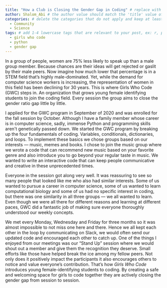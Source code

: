 ```yaml
---
title: "How a Club is Closing the Gender Gap in Coding" # replace with the title of your post, a short catchy description to entice readers
author: Shalom_Abi # the author value should match the 'title' value of your contributor file located here /gh-pages/_contributors. If you do not have a contributor file, please feel free to make one or contact one of our team members to assist you.
categories: # delete the categories that do not apply and keep at least one
  - Community
  - Science
tags: # add 1-4 lowercase tags that are relevant to your post, ex: r, python, genomics, workflows
  - girls who code
  - python
  - gender gap
---
```


In a group of people, women are 75% less likely to speak up than a male group member. Because chances are their ideas will get rejected or gaslit by their male peers. Now imagine how much lower that percentage is in a STEM field that’s highly male-dominated. Yet, while the demand for computer science workers is increasing, the representation of women in this field has been declining for 30 years. This is where Girls Who Code (GWC) steps in. An organization that grows young female identifying students to join the coding field. Every session the group aims to close the gender ratio gap little by little. 
	
I applied for the GWC program in September of 2020 and was enrolled for the fall session by October. Although I have a family member whose career is in computer science, sadly, immense Python and programming skills aren't genetically passed down. 
We started the GWC program by breaking up the four fundamentals of coding. Variables, conditionals, dictionaries, and loops. To implement these basics we chose groups based on our interests — music, memes and books. I chose to join the music group where we wrote a code that can recommend new music based on your favorite genre and also introduce you to go beyond your regular taste in music. We wanted to write an interactive code that can keep people communicative and creative in these unprecedented times. 

Everyone in the session got along very well. It was reassuring to see so many people that looked like me who also had similar interests. Some of us wanted to pursue a career in computer science, some of us wanted to learn computational biology and some of us had no specific interest in coding, but there was one similarity in all three groups — we all wanted to learn. Even though we were all there for different reasons and learning at different paces, GWC did a fantastic job of making sure everyone thoroughly understood our weekly concepts. 

We met every Monday, Wednesday and Friday for three months so it was almost impossible to not miss one here and there. Hence we all kept each other in the loop by communicating on Slack, we would often send our updated code and encouraged each other to catch up. One of the things I enjoyed from our meetings was our “Stand Up” session where we would shout out a member and give them the recognition they deserve. Small efforts like those have helped break the ice among my fellow peers. Not only does it positively impact the participants it also encourages others to notice and value everyone’s contribution. That’s how _Girls Who Code_ introduces young female-identifying students to coding. By creating a safe and welcoming space for girls to code together they are actively closing the gender gap from session to session.
